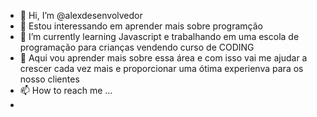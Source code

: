 - 👋 Hi, I’m @alexdesenvolvedor
- 👀  Estou interessando em aprender mais sobre programção
- 🌱 I’m currently learning  Javascript e trabalhando em uma escola de programação para crianças vendendo curso de CODING
- 💞️ Aqui vou aprender mais sobre essa área e com isso vai me ajudar a crescer cada vez mais e proporcionar  uma ótima experienva para os nosso clientes
- 📫 How to reach me ...
- 
<!---
alexdesenvolvedor/alexdesenvolvedor is a ✨ special ✨ repository because its `README.md` (this file) appears on your GitHub profile.
You can click the Preview link to take a look at your changes.
--->
